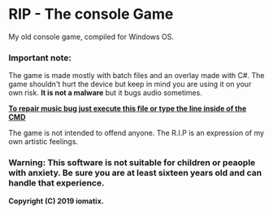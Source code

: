 # RIP - The console Game
My old console game, compiled for Windows OS.

### Important note: 
The game is made mostly with batch files and an overlay made with C#. The game shouldn't hurt the device but keep in mind you are using it on your own risk. **It is not a malware** but it bugs audio sometimes.

**[To repair music bug just execute this file or type the line inside of the CMD](https://github.com/iomatix/RIP---The-console-Game/blob/master/Release/RIP/audio_close.bat)**

The game is not intended to offend anyone. The R.I.P is an expression of my own artistic feelings.

### Warning: This software is not suitable for children or peaople with anxiety. Be sure you are at least sixteen years old and can handle that experience.

**Copyright (C) 2019 iomatix.**
